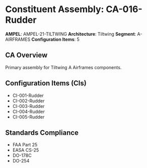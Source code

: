# Constituent Assembly: CA-016-Rudder

**AMPEL**: AMPEL-21-TILTWING
**Architecture**: Tiltwing
**Segment**: A-AIRFRAMES
**Configuration Items**: 5

## CA Overview
Primary assembly for Tiltwing A Airframes components.

## Configuration Items (CIs)
- CI-001-Rudder
- CI-002-Rudder
- CI-003-Rudder
- CI-004-Rudder
- CI-005-Rudder

## Standards Compliance
- FAA Part 25
- EASA CS-25
- DO-178C
- DO-254

